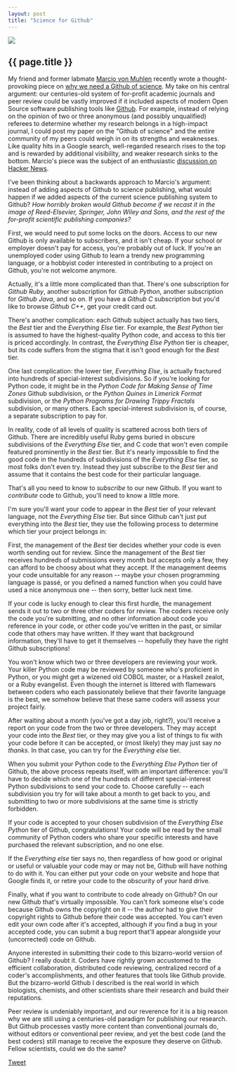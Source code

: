 ```yaml
---
layout: post
title: "Science for Github"
---
```


<a name="science_for_github"> </a>

![](http://wgrover.com/images/octocat_professor.png)

{{ page.title }}
----------------

My friend and former labmate [Marcio von Muhlen](http://marciovm.com/) recently wrote a thought-provoking piece on [why we need a Github of science](http://marciovm.com/i-want-a-github-of-science).  My take on his central argument:  our centuries-old system of for-profit academic journals and peer review could be vastly improved if it included aspects of modern Open Source software publishing tools like [Github](http://github.com).  For example, instead of relying on the opinion of two or three anonymous (and possibly unqualified) referees to determine whether my research belongs in a high-impact journal, I could post my paper on the "Github of science" and the entire community of my peers could weigh in on its strengths and weaknesses.  Like quality hits in a Google search, well-regarded research rises to the top and is rewarded by additional visibility, and weaker research sinks to the bottom.  Marcio's piece was the subject of an enthusiastic [discussion on Hacker News](http://news.ycombinator.com/item?id=2425823).

I've been thinking about a backwards approach to Marcio's argument:  instead of adding aspects of Github to science publishing, what would happen if we added aspects of the current science publishing system to Github?  *How horribly broken would Github become if we recast it in the image of Reed-Elsevier, Springer, John Wiley and Sons, and the rest of the for-profit scientific publishing companies?*

First, we would need to put some locks on the doors.  Access to our new Github is only available to subscribers, and it isn't cheap.  If your school or employer doesn't pay for access, you're probably out of luck.  If you're an unemployed coder using Github to learn a trendy new programming language, or a hobbyist coder interested in contributing to a project on Github, you're not welcome anymore.

Actually, it's a little more complicated than that.  There's one subscription for *Github Ruby*, another subscription for *Github Python*, another subscription for *Github Java*, and so on.  If you have a *Github C* subscription but you'd like to browse *Github C++*, get your credit card out.

There's another complication:  each Github subject actually has two tiers, the *Best* tier and the *Everything Else* tier.  For example, the *Best Python* tier is assumed to have the highest-quality Python code, and access to this tier is priced accordingly.  In contrast, the *Everything Else Python* tier is cheaper, but its code suffers from the stigma that it isn't good enough for the *Best* tier.

One last complication:  the lower tier, *Everything Else*, is actually fractured into hundreds of special-interest subdivisions.  So if you're looking for Python code, it might be in the *Python Code for Making Sense of Time Zones* Github subdivision, or the *Python Quines in Limerick Format* subdivision, or the *Python Programs for Drawing Trippy Fractals* subdivision, or many others.  Each special-interest subdivision is, of course, a separate subscription to pay for.

In reality, code of all levels of quality is scattered across both tiers of Github.  There are incredibly useful Ruby gems buried in obscure subdivisions of the *Everything Else* tier, and C code that won't even compile featured prominently in the *Best* tier.  But it's nearly impossible to find the good code in the hundreds of subdivisions of the *Everything Else* tier, so most folks don't even try.  Instead they just subscribe to the *Best* tier and assume that it contains the best code for their particular language.

That's all you need to know to *subscribe* to our new Github.  If you want to *contribute* code to Github, you'll need to know a little more.

I'm sure you'll want your code to appear in the *Best* tier of your relevant language, not the *Everything Else* tier.  But since Github can't just put everything into the *Best* tier, they use the following process to determine which tier your project belongs in:

First, the management of the *Best* tier decides whether your code is even worth sending out for review.  Since the management of the *Best* tier receives hundreds of submissions every month but accepts only a few, they can afford to be choosy about what they accept.  If the management deems your code unsuitable for any reason -- maybe your chosen programming language is pass&eacute;, or you defined a named function when you could have used a nice anonymous one -- then sorry, better luck next time.

If your code is lucky enough to clear this first hurdle, the management sends it out to two or three other coders for review.  The coders receive only the code you're submitting, and no other information about code you reference in your code, or other code you've written in the past, or similar code that others may have written.  If they want that background information, they'll have to get it themselves -- hopefully they have the right Github subscriptions!

You won't know which two or three developers are reviewing your work.  Your killer Python code may be reviewed by someone who's proficient in Python, or you might get a wizened old COBOL master, or a Haskell zealot, or a Ruby evangelist.  Even though the internet is littered with flamewars between coders who each passionately believe that their favorite language is the best, we somehow believe that these same coders will assess your project fairly.

After waiting about a month (you've got a day job, right?), you'll receive a report on your code from the two or three developers.  They may accept your code into the *Best* tier, or they may give you a list of things to fix with your code before it can be accepted, or (most likely) they may just say *no thanks*.  In that case, you can try for the *Everything else* tier.

When you submit your Python code to the *Everything Else Python* tier of Github, the above process repeats itself, with an important difference:  you'll have to decide which one of the hundreds of different special-interest Python subdivisions to send your code to.  Choose carefully -- each subdivision you try for will take about a month to get back to you, and submitting to two or more subdivisions at the same time is strictly forbidden.

If your code is accepted to your chosen subdivision of the *Everything Else Python* tier of Github, congratulations!  Your code will be read by the small community of Python coders who share your specific interests and have purchased the relevant subscription, and no one else.

If the *Everything else* tier says no, then regardless of how good or original or useful or valuable your code may or may not be, Github will have nothing to do with it.  You can either put your code on your website and hope that Google finds it, or retire your code to the obscurity of your hard drive.

Finally, what if you want to contribute to code already on Github?  On our new Github that's virtually impossible.  You can't fork someone else's code because Github owns the copyright on it -- the author had to give their copyright rights to Github before their code was accepted.  You can't even edit your own code after it's accepted, although if you find a bug in your accepted code, you can submit a bug report that'll appear alongside your (uncorrected) code on Github.

Anyone interested in submitting their code to this bizarro-world version of Github?  I really doubt it.  Coders have rightly grown accustomed to the efficient collaboration, distributed code reviewing, centralized record of a coder's accomplishments, and other features that tools like Github provide.  But the bizarro-world Github I described is the real world in which biologists, chemists, and other scientists share their research and build their reputations.

Peer review is undeniably important, and our reverence for it is a big reason why we are still using a centuries-old paradigm for publishing our research.  But Github processes vastly more content than conventional journals do, without editors or conventional peer review, and yet the best code (and the best coders) still manage to receive the exposure they deserve on Github.  Fellow scientists, could we do the same?

<a href="http://twitter.com/share" class="twitter-share-button" data-text="text here" data-count="horizontal" data-via="wgrover">Tweet</a><script type="text/javascript" src="http://platform.twitter.com/widgets.js"></script>
